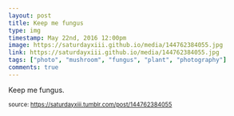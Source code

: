 ```yaml
---
layout: post
title: Keep me fungus
type: img
timestamp: May 22nd, 2016 12:00pm
image: https://saturdayxiii.github.io/media/144762384055.jpg
link: https://saturdayxiii.github.io/media/144762384055.jpg
tags: ["photo", "mushroom", "fungus", "plant", "photography"]
comments: true
---
```


Keep me fungus.
 
  
<small>source: https://saturdayxiii.tumblr.com/post/144762384055</small>